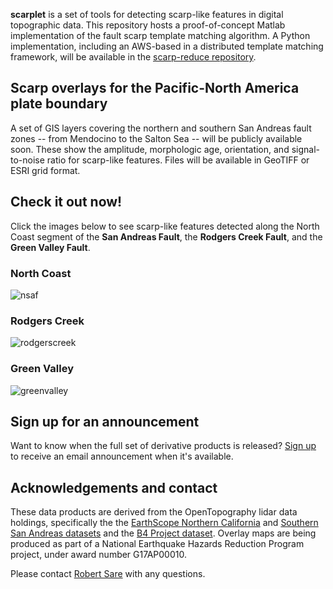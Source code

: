 **scarplet** is a set of tools for detecting scarp-like features in digital topographic data. This repository hosts a proof-of-concept Matlab implementation of the fault scarp template matching algorithm. A Python implementation, including an AWS-based in a distributed template matching framework, will be available in the [scarp-reduce repository](https://github.com/rmsare/scarp-reduce).

## Scarp overlays for the Pacific-North America plate boundary

A set of GIS layers covering the northern and southern San Andreas fault zones -- from Mendocino to the Salton Sea -- will be publicly available soon. These show the amplitude, morphologic age, orientation, and signal-to-noise ratio for scarp-like features. Files will be available in GeoTIFF or ESRI grid format.

## Check it out now!

Click the images below to see scarp-like features detected along the North Coast segment of the **San Andreas Fault**, the **Rodgers Creek Fault**, and the **Green Valley Fault**.

### North Coast
![nsaf](https://github.com/stgl/scarplet/raw/master/docs/img/nsaf.png "Northern San Andreas Fault")

### Rodgers Creek
![rodgerscreek](https://github.com/stgl/scarplet/raw/master/docs/img/rodgerscreek.png "Rodgers Creek Fault")

### Green Valley
![greenvalley](https://github.com/stgl/scarplet/raw/master/docs/img/greenvalley.png "Green Valley Fault")

## Sign up for an announcement

Want to know when the full set of derivative products is released? [Sign up](http://eepurl.com/c8w3E1) to receive an email announcement when it's available.

## Acknowledgements and contact

These data products are derived from the OpenTopography lidar data holdings, specifically the the [EarthScope Northern California](http://opentopo.sdsc.edu/datasetMetadata?otCollectionID=OT.052008.32610.1) and [Southern San Andreas datasets](http://opentopo.sdsc.edu/datasetMetadata?otCollectionID=OT.122009.32611.1) and the [B4 Project dataset](http://opentopo.sdsc.edu/datasetMetadata?otCollectionID=OT.032006.32611.1). Overlay maps are being produced as part of a National Earthquake Hazards Reduction Program project, under award number G17AP00010.

Please contact [Robert Sare](rmsare@NOSPAMstanford.edu) with any questions.
